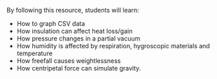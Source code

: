 By following this resource, students will learn:

- How to graph CSV data
- How insulation can affect heat loss/gain
- How pressure changes in a partial vacuum
- How humidity is affected by respiration, hygroscopic materials and temperature
- How freefall causes weightlessness
- How centripetal force can simulate gravity.
